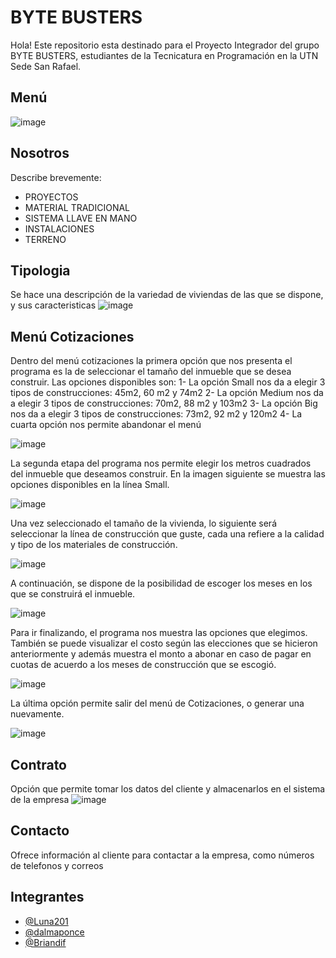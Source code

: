 # BYTE BUSTERS 
Hola! Este repositorio esta destinado para el Proyecto Integrador del grupo BYTE BUSTERS, estudiantes de la Tecnicatura en Programación en la UTN Sede San Rafael.

## Menú 
![image](https://github.com/CodeStrong2023/Byte-Busters-ProyectoIntegrador/assets/65298144/18f2b2b7-616a-4242-8dce-1115a23ecb32)

## Nosotros 
Describe brevemente:
* PROYECTOS
* MATERIAL TRADICIONAL
* SISTEMA LLAVE EN MANO
* INSTALACIONES
* TERRENO

## Tipologia
Se hace una descripción de la variedad de viviendas de las que se dispone, y sus caracteristicas
![image](https://github.com/CodeStrong2023/Byte-Busters-ProyectoIntegrador/assets/65298144/3c5315df-bab3-4f9b-87e7-58af28011173)

## Menú Cotizaciones
Dentro del menú cotizaciones la primera opción que nos presenta el programa es la de seleccionar el tamaño del inmueble que se desea construir. Las opciones disponibles son:
1-	La opción Small nos da a elegir 3 tipos de construcciones: 45m2, 60 m2 y 74m2
2-	La opción Medium nos da a elegir 3 tipos de construcciones: 70m2, 88 m2 y 103m2
3-	La opción Big nos da a elegir 3 tipos de construcciones: 73m2, 92 m2 y 120m2
4-	La cuarta opción nos permite abandonar el menú 

![image](https://github.com/CodeStrong2023/Byte-Busters-ProyectoIntegrador/assets/65298144/e9930bee-6c3a-436c-a421-67c35e8b7b73)

La segunda etapa del programa nos permite elegir los metros cuadrados del inmueble que deseamos construir. En la imagen siguiente se muestra las opciones disponibles en la línea Small.

![image](https://github.com/CodeStrong2023/Byte-Busters-ProyectoIntegrador/assets/65298144/49e706ef-bff5-4f18-b456-e488316eb80f)

Una vez seleccionado el tamaño de la vivienda, lo siguiente será seleccionar la línea de construcción que guste, cada una refiere a la calidad y tipo de los materiales de construcción.

![image](https://github.com/CodeStrong2023/Byte-Busters-ProyectoIntegrador/assets/65298144/07372f0e-9950-43cb-959c-b37c25f677c4)

A continuación, se dispone de la posibilidad de escoger los meses en los que se construirá el inmueble.

![image](https://github.com/CodeStrong2023/Byte-Busters-ProyectoIntegrador/assets/65298144/0f28f3d2-dee7-434c-9752-2ebd699afb71)

Para ir finalizando, el programa nos muestra las opciones que elegimos. También se puede visualizar el costo según las elecciones que se hicieron anteriormente y además muestra el monto a abonar en caso de pagar en cuotas de acuerdo a los meses de construcción que se escogió.

![image](https://github.com/CodeStrong2023/Byte-Busters-ProyectoIntegrador/assets/65298144/325af259-4916-4756-b464-a98741c6c120)

La última opción permite salir del menú de Cotizaciones, o generar una nuevamente.

![image](https://github.com/CodeStrong2023/Byte-Busters-ProyectoIntegrador/assets/65298144/0ea50bd5-a860-4dde-a8f1-f57445fe2547)

## Contrato
Opción que permite tomar los datos del cliente y almacenarlos en el sistema de la empresa
![image](https://github.com/CodeStrong2023/Byte-Busters-ProyectoIntegrador/assets/65298144/ef669256-f90e-4a23-98f6-e3c28cd2346c)

## Contacto
Ofrece información al cliente para contactar a la empresa, como números de telefonos y correos 

## Integrantes

- [@Luna201](https://www.github.com/Luna201)
- [@dalmaponce](https://www.github.com/dalmaponce)
- [@Briandif](https://github.com/Briandif)
